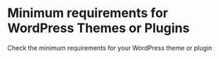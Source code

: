 # Minimum requirements for WordPress Themes or Plugins
Check the minimum requirements for your WordPress theme or plugin

